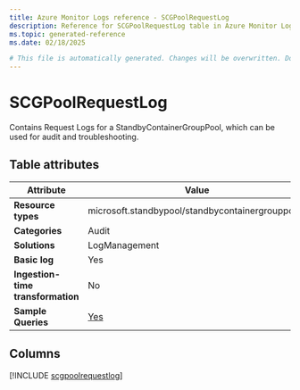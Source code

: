 ```yaml
---
title: Azure Monitor Logs reference - SCGPoolRequestLog
description: Reference for SCGPoolRequestLog table in Azure Monitor Logs.
ms.topic: generated-reference
ms.date: 02/18/2025

# This file is automatically generated. Changes will be overwritten. Do not change this file directly.
---
```


# SCGPoolRequestLog

Contains Request Logs for a StandbyContainerGroupPool, which can be used for audit and troubleshooting.


## Table attributes

|Attribute|Value|
|---|---|
|**Resource types**|microsoft.standbypool/standbycontainergrouppools|
|**Categories**|Audit|
|**Solutions**| LogManagement|
|**Basic log**|Yes|
|**Ingestion-time transformation**|No|
|**Sample Queries**|[Yes](/azure/azure-monitor/reference/queries/scgpoolrequestlog)|



## Columns
  
[!INCLUDE [scgpoolrequestlog](~/reusable-content/ce-skilling/azure/includes/azure-monitor/reference/tables/scgpoolrequestlog-include.md)]
